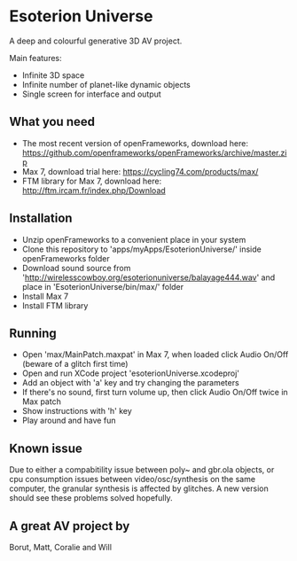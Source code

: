 Esoterion Universe
==================

A deep and colourful generative 3D AV project.

Main features:
- Infinite 3D space
- Infinite number of planet-like dynamic objects
- Single screen for interface and output

What you need
-------------

- The most recent version of openFrameworks, download here: https://github.com/openframeworks/openFrameworks/archive/master.zip
- Max 7, download trial here: https://cycling74.com/products/max/
- FTM library for Max 7, download here: http://ftm.ircam.fr/index.php/Download

Installation
------------

- Unzip openFrameworks to a convenient place in your system
- Clone this repository to 'apps/myApps/EsoterionUniverse/' inside openFrameworks folder
- Download sound source from 'http://wirelesscowboy.org/esoterionuniverse/balayage444.wav' and place in 'EsoterionUniverse/bin/max/' folder
- Install Max 7
- Install FTM library

Running
-------

- Open 'max/MainPatch.maxpat' in Max 7, when loaded click Audio On/Off (beware of a glitch first time)
- Open and run XCode project 'esoterionUniverse.xcodeproj'
- Add an object with 'a' key and try changing the parameters
- If there's no sound, first turn volume up, then click Audio On/Off twice in Max patch
- Show instructions with 'h' key
- Play around and have fun

Known issue
-----------

Due to either a compabitility issue between poly~ and gbr.ola objects, or cpu consumption issues between video/osc/synthesis on the same computer, the granular synthesis is affected by glitches. A new version should see these problems solved hopefully.

A great AV project by
---------------------

Borut, Matt, Coralie and Will

